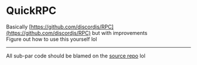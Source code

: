 # QuickRPC

Basically [https://github.com/discordjs/RPC](https://github.com/discordjs/RPC) but with improvements<br/>
Figure out how to use this yourself lol

---

All sub-par code should be blamed on the [source repo](https://github.com/discordjs/RPC) lol
